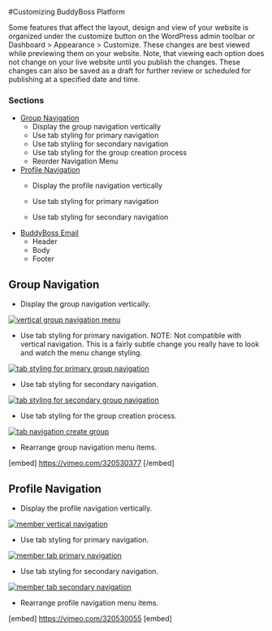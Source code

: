 #Customizing BuddyBoss Platform

Some features that affect the layout, design and view of your website is organized under the customize button on the WordPress admin toolbar or Dashboard > Appearance > Customize. These changes are best viewed while previewing them on your website. Note, that viewing each option does not change on your live website until you publish the changes. These changes can also be saved as a draft for further review or scheduled for publishing at a specified date and time.


### Sections<a name="sections"></a>
*   [](#general)[Group Navigation](#group-navigation)
    *   Display the group navigation vertically
    *   Use tab styling for primary navigation
    *   Use tab styling for secondary navigation
    *   Use tab styling for the group creation process
    *   Reorder Navigation Menu
*   [Profile Navigation](#profile-navigation)
    *   Display the profile navigation vertically  
        
    *   Use tab styling for primary navigation  
        
    *   Use tab styling for secondary navigation
*   [BuddyBoss Email](#buddyboss-emails)
    *   Header
    *   Body
    *   Footer

Group Navigation<a name="Group-Navigation"></a>
----------------

*   Display the group navigation vertically.

[![vertical group navigation menu](https://www.buddyboss.com/resources/wp-content/uploads/2019/01/customizergroupnav-719x1024.jpg)](https://www.buddyboss.com/resources/wp-content/uploads/2019/01/customizergroupnav.jpg)

*   Use tab styling for primary navigation. NOTE: Not compatible with vertical navigation. This is a fairly subtle change you really have to look and watch the menu change styling.

[![tab styling for primary group navigation](https://www.buddyboss.com/resources/wp-content/uploads/2019/01/customizergrouptabnav-1024x520.jpg)](https://www.buddyboss.com/resources/wp-content/uploads/2019/01/customizergrouptabnav.jpg)

*   Use tab styling for secondary navigation.

[![tab styling for secondary group navigation](https://www.buddyboss.com/resources/wp-content/uploads/2019/01/customizergrouptabsecnav-1024x496.jpg)](https://www.buddyboss.com/resources/wp-content/uploads/2019/01/customizergrouptabsecnav.jpg)

*   Use tab styling for the group creation process.

[![tab navigation create group](https://www.buddyboss.com/resources/wp-content/uploads/2019/02/customizercreategrouptabnav-1024x469.jpg)](https://www.buddyboss.com/resources/wp-content/uploads/2019/02/customizercreategrouptabnav.jpg)

*   Rearrange group navigation menu items.

[embed] https://vimeo.com/320530377 [/embed]

Profile Navigation<a name="Profile-Navigation"></a>
------------------

*   Display the profile navigation vertically.

[![member vertical navigation](https://www.buddyboss.com/resources/wp-content/uploads/2019/02/customizermembervertnav-1024x758.jpg)](https://www.buddyboss.com/resources/wp-content/uploads/2019/02/customizermembervertnav.jpg)

*   Use tab styling for primary navigation.

[![member tab primary navigation](https://www.buddyboss.com/resources/wp-content/uploads/2019/02/customizermembermaintabnav-1024x520.jpg)](https://www.buddyboss.com/resources/wp-content/uploads/2019/02/customizermembermaintabnav.jpg)

*   Use tab styling for secondary navigation.

[![member tab secondary navigation](https://www.buddyboss.com/resources/wp-content/uploads/2019/02/customizermembersectabnav-1024x520.jpg)](https://www.buddyboss.com/resources/wp-content/uploads/2019/02/customizermembersectabnav.jpg)

*   Rearrange profile navigation menu items.

[embed] https://vimeo.com/320530055 [embed]